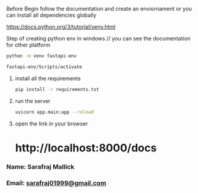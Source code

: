 Before Begin follow the documentation and create an enviornament or you can install all dependencies globally

https://docs.python.org/3/tutorial/venv.html

Step of creating python env in windows // you can see the documentation for other platform

```bash
python -m venv fastapi-env
```

```bash
fastapi-env/Scripts/activate
```

1. install all the requirements

   ```bash
   pip install -r requirements.txt
   ```

2. run the server

   ```bash
   uvicorn app.main:app --reload
   ```

3. open the link in your browser
   # http://localhost:8000/docs

### Name: Sarafraj Mallick

### Email: sarafraj01999@gmail.com
